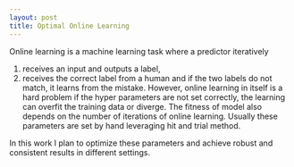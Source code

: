 ```yaml
---
layout: post
title: Optimal Online Learning
---
```


Online learning is a machine learning task where a predictor iteratively
  1. receives an input and outputs a label,  
  2. receives the correct label from a human and if the two labels do not match, it learns from the mistake.
However, online learning in itself is a hard problem if the hyper parameters are not set correctly, 
the learning can overfit the training data or diverge.
The fitness of model also depends on the number of iterations of online learning.
Usually these parameters are set by hand leveraging hit and trial method.

In this work I plan to optimize these parameters and achieve robust and consistent results in different settings.
